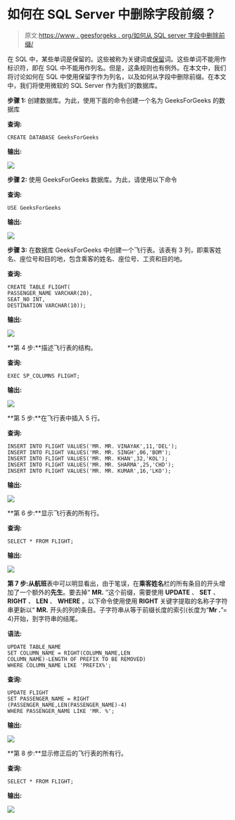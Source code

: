 # 如何在 SQL Server 中删除字段前缀？

> 原文:[https://www . geesforgeks . org/如何从 SQL server 字段中删除前缀/](https://www.geeksforgeeks.org/how-to-remove-prefix-from-field-in-sql-server/)

在 SQL 中，某些单词是保留的。这些被称为关键词或[保留](https://www.geeksforgeeks.org/sql-tutorial/)词。这些单词不能用作标识符，即在 SQL 中不能用作列名。但是，这条规则也有例外。在本文中，我们将讨论如何在 SQL 中使用保留字作为列名，以及如何从字段中删除前缀。在本文中，我们将使用微软的 SQL Server 作为我们的数据库。

**步骤 1:** 创建数据库。为此，使用下面的命令创建一个名为 GeeksForGeeks 的数据库

**查询:**

```
CREATE DATABASE GeeksForGeeks
```

**输出:**

![](img/7c990704e272fd253f295a38a291ac92.png)

**步骤 2:** 使用 GeeksForGeeks 数据库。为此，请使用以下命令

**查询:**

```
USE GeeksForGeeks
```

**输出:**

![](img/c740d540eb546ba84257dad2be44c27a.png)

**步骤 3:** 在数据库 GeeksForGeeks 中创建一个飞行表。该表有 3 列，即乘客姓名、座位号和目的地，包含乘客的姓名、座位号、工资和目的地。

**查询:**

```
CREATE TABLE FLIGHT(
PASSENGER_NAME VARCHAR(20),
SEAT_NO INT,
DESTINATION VARCHAR(10));
```

**输出:**

![](img/cb9253e2937191bd67478ef179864739.png)

**第 4 步:**描述飞行表的结构。

**查询:**

```
EXEC SP_COLUMNS FLIGHT;
```

**输出:**

![](img/f3a85e2a70c59d30f66caccb5d99332d.png)

**第 5 步:**在飞行表中插入 5 行。

**查询:**

```
INSERT INTO FLIGHT VALUES('MR. MR. VINAYAK',11,'DEL');
INSERT INTO FLIGHT VALUES('MR. MR. SINGH',06,'BOM');
INSERT INTO FLIGHT VALUES('MR. MR. KHAN',32,'KOL');
INSERT INTO FLIGHT VALUES('MR. MR. SHARMA',25,'CHD');
INSERT INTO FLIGHT VALUES('MR. MR. KUMAR',16,'LKO');
```

**输出:**

![](img/f876a15d78e36d6c6e0f0bf28fd77f2e.png)

**第 6 步:**显示飞行表的所有行。

**查询:**

```
SELECT * FROM FLIGHT;
```

**输出:**

![](img/c6555fbb8dd7f6ce0d439a92f09b4452.png)

**第 7 步:**从**航班**表中可以明显看出，由于笔误，在**乘客姓名**栏的所有条目的开头增加了一个额外的**先生**。要去掉“ **MR.** ”这个前缀，需要使用 **UPDATE** 、 **SET** 、 **RIGHT** 、 **LEN** 、 **WHERE** 。以下命令使用使用 **RIGHT** 关键字提取的名称子字符串更新以“ **MR.** 开头的列的条目。子字符串从等于前缀长度的索引(长度为“**Mr .**”= 4)开始，到字符串的结尾。

**语法:**

```
UPDATE TABLE_NAME
SET COLUMN_NAME = RIGHT(COLUMN_NAME,LEN
COLUMN_NAME)-LENGTH OF PREFIX TO BE REMOVED)
WHERE COLUMN_NAME LIKE 'PREFIX%';
```

**查询:**

```
UPDATE FLIGHT
SET PASSENGER_NAME = RIGHT
(PASSENGER_NAME,LEN(PASSENGER_NAME)-4)
WHERE PASSENGER_NAME LIKE 'MR. %';
```

**输出:**

![](img/a2612df6fa29bce4a6e70019a9e12b37.png)

**第 8 步:**显示修正后的飞行表的所有行。

**查询:**

```
SELECT * FROM FLIGHT;
```

**输出:**

![](img/96bc9ffde47ae98ef686cf8882508edb.png)